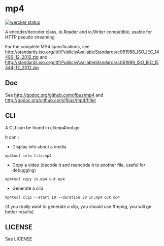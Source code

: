 # mp4


[![wercker status](https://app.wercker.com/status/880648789317885e754d7054fa026b56/s/master "wercker status")](https://app.wercker.com/project/bykey/880648789317885e754d7054fa026b56)

A encoder/decoder class, io.Reader and io.Writer compatible, usable for HTTP pseudo streaming

For the complete MP4 specifications, see http://standards.iso.org/ittf/PubliclyAvailableStandards/c061988_ISO_IEC_14496-12_2012.zip and http://standards.iso.org/ittf/PubliclyAvailableStandards/c061989_ISO_IEC_15444-12_2012.zip

## Doc

See http://godoc.org/github.com/jfbus/mp4 and http://godoc.org/github.com/jfbus/mp4/filter

## CLI

A CLI can be found in cli/mp4tool.go

It can :

* Display info about a media
```
mp4tool info file.mp4
```
* Copy a video (decode it and reencode it to another file, useful for debugging)
```
mp4tool copy in.mp4 out.mp4
```
* Generate a clip
```
mp4tool clip --start 10 --duration 30 in.mp4 out.mp4
```

(if you really want to generate a clip, you should use ffmpeg, you will ge better results)

## LICENSE

See LICENSE